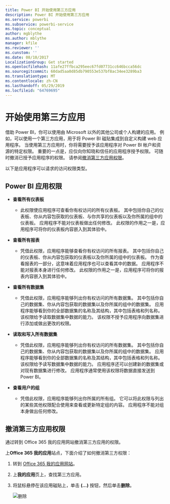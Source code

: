 ```yaml
---
title: Power BI 开始使用第三方应用
description: Power BI 开始使用第三方应用
ms.service: powerbi
ms.subservice: powerbi-service
ms.topic: conceptual
author: mgblythe
ms.author: mblythe
manager: kfile
ms.reviewer: ''
ms.cunstom: ''
ms.date: 08/10/2017
LocalizationGroup: Get started
ms.openlocfilehash: 11afe27ffbca295eec67fd07731cc646bcca56dc
ms.sourcegitcommit: 60dad5aa0d85db790553e537bf8ac34ee3289ba3
ms.translationtype: MT
ms.contentlocale: zh-CN
ms.lasthandoff: 05/29/2019
ms.locfileid: "64769695"
---
```

# <a name="get-started-with-third-party-apps"></a>开始使用第三方应用

借助 Power BI，你可以使用由 Microsoft 以外的其他公司或个人构建的应用。 例如，可以使用一个第三方应用，用于将 Power BI 磁贴集成到自定义构建 web 应用程序。 当使用第三方应用时，你将需要授予该应用程序对 Power BI 帐户和资源的特定权限。 重要的一点是，应仅向你知晓和信任的应用程序授予权限。 可随时撤消已授予应用程序的权限。 请参阅[撤消第三方应用权限](#revoke)。

以下是应用程序可以请求的访问权限类型。

## <a name="power-bi-app-permissions"></a>Power BI 应用权限

* **查看所有仪表板**
  
  * 此权限使应用程序可查看你有权访问的所有仪表板。 其中包括你自己的仪表板、你从内容包获取的仪表板、与你共享的仪表板以及你所属的组中的仪表板。 应用程序不能对仪表板做出任何修改。 此权限的作用之一是，应用程序可将你的仪表板内容嵌入到其体验中。

* **查看所有报表**
  
  * 凭借此权限，应用程序能够查看你有权访问的所有报表。 其中包括你自己的仪表板、你从内容包获取的仪表板以及你所属的组中的仪表板。 作为查看报表的一部分，这意味着应用程序也可以查看其中的数据。 应用程序不能对报表本身进行任何修改。 此权限的作用之一是，应用程序可将你的报表内容嵌入到其体验中。

* **查看所有数据集**
  
  * 凭借此权限，应用程序能够列出你有权访问的所有数据集。 其中包括你自己的数据集、你从内容包获取的数据集以及你所属的组中的数据集。 应用程序能够看到你的全部数据集的名称及其结构，其中包括表格和列名称。 该权限给予读取数据集中数据的能力。 该权限不授予应用程序向数据集进行添加或做出更改的权限。
* **读取和写入所有数据集**
  
  * 凭借此权限，应用程序能够列出你有权访问的所有数据集。 其中包括你自己的数据集、你从内容包获取的数据集以及你所属的组中的数据集。 应用程序能够看到你的全部数据集的名称及其结构，其中包括表格和列名称。 该权限给予读写数据集中数据的能力。 应用程序还可以创建新的数据集或对现有数据集进行修改。 应用程序通常使用该权限将数据直接发送到 Power BI。

* **查看用户的组**
  
  * 凭借此权限，应用程序能够列出你所属的所有组。 它可以将此权限与列出的某些其他权限配合使用来查看或更新特定组的内容。 应用程序不能对组本身做出任何修改。

<a name="revoke"/>

## <a name="revoke-third-party-app-permissions"></a>撤消第三方应用权限

通过转到 Office 365 我的应用网站撤消第三方应用的权限。

上**Office 365 我的应用**站点，下面介绍了如何撤消第三方权限：

1. 转到 [Office 365 我的应用网站](https://portal.office.com/myapps)。

2. 上**我的应用**页上，查找第三方应用。

3. 将鼠标悬停在该应用磁贴上，单击 **(...)** 按钮，然后单击**删除**。

   ![删除](media/service-power-bi-get-started-third-party-apps/remove.png)